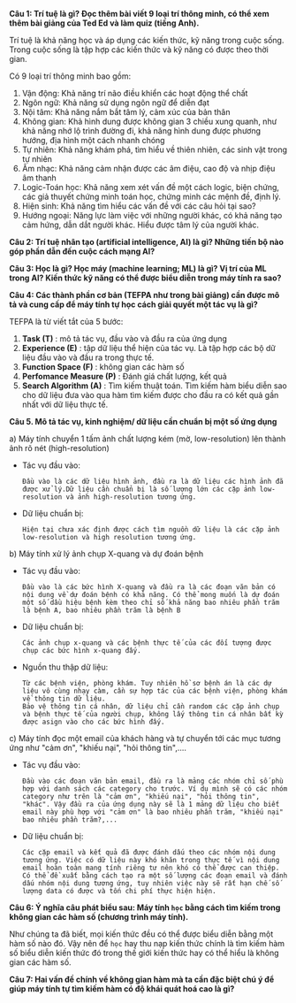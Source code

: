 **Câu 1: Trí tuệ là gì? Đọc thêm bài viết 9 loại trí thông minh, có thể xem thêm bài giảng của Ted Ed và làm quiz (tiếng Anh).**

Trí tuệ là khả năng học và áp dụng các kiến thức, kỹ năng trong cuộc sống. Trong cuộc sống là tập hợp các kiến thức và kỹ năng có được theo thời gian.

Có 9 loại trí thông minh bao gồm:
1. Vận động: Khả năng trí não điều khiển các hoạt động thể chất
2. Ngôn ngữ: Khả năng sử dụng ngôn ngữ để diễn đạt
3. Nội tâm: Khả năng nắm bắt tâm lý, cảm xúc của bản thân
4. Không gian: Khả hình dung được không gian 3 chiều xung quanh, như khả năng nhớ lộ trình đường đi, khả năng hình dung được phương hướng, địa hình một cách nhanh chóng
5. Tự nhiên: Khả năng khám phá, tìm hiểu về thiên nhiên, các sinh vật trong tự nhiên
6. Âm nhạc: Khả năng cảm nhận được các âm điệu, cao độ và nhịp điệu âm thanh
7. Logic-Toán học: Khả năng xem xét vấn đề một cách logic, biện chứng, các giả thuyết chứng minh toán học, chứng minh các mệnh đề, định lý.
8. Hiện sinh: Khả năng tìm hiểu các vấn đề với các câu hỏi tại sao?
9. Hướng ngoại: Năng lực làm việc với những người khác, có khả năng tạo cảm hứng, dẫn dắt người khác. Hiểu được tâm lý của người khác.

**Câu 2: Trí tuệ nhân tạo (artificial intelligence, AI) là gì? Những tiến bộ nào góp phần dẫn đến cuộc cách mạng AI?**


**Câu 3: Học là gì? Học máy (machine learning; ML) là gì? Vị trí của ML trong AI? Kiến thức kỹ năng có thể được biểu diễn trong máy tính ra sao?**


**Câu 4: Các thành phần cơ bản (TEFPA như trong bài giảng) cần được mô tả và cung cấp để máy tính tự học cách giải quyết một tác vụ là gì?**

TEFPA là từ viết tắt của 5 bước:

1. **Task (T)** : mô tả tác vụ, đầu vào và đầu ra của ứng dụng
2. **Experience (E)** : tập dữ liệu thể hiện của tác vụ. Là tập hợp các bộ dữ liệu đầu vào và đầu ra trong thực tế.
3. **Function Space (F)** : không gian các hàm số
4. **Perfomance Measure (P)** : Đánh giá chất lượng, kết quả
5. **Search Algorithm (A)** : Tìm kiếm thuật toán. Tìm kiếm hàm biểu diễn sao cho dữ liệu đưa vào qua hàm tìm kiếm được cho đầu ra có kết quả gần nhất với dữ liệu thực tế.


**Câu 5. Mô tả tác vụ, kinh nghiệm/ dữ liệu cần chuẩn bị một số ứng dụng**

a) Máy tính chuyển 1 tấm ảnh chất lượng kém (mờ, low-resolution) lên thành ảnh rõ nét (high-resolution)

* Tác vụ đầu vào:

      Đầu vào là các dữ liệu hình ảnh, đầu ra là dữ liệu các hình ảnh đã được xử lý.Dữ liệu cần chuẩn bị là số lượng lớn các cặp ảnh low-resolution và ảnh high-resolution tương ứng.

* Dữ liệu chuẩn bị:

      Hiện tại chưa xác định được cách tìm nguồn dữ liệu là các cặp ảnh low-resolution và high resolution tương ứng.
   
b) Máy tính xử lý ảnh chụp X-quang và dự đoán bệnh

* Tác vụ đầu vào:

      Đầu vào là các bức hình X-quang và đầu ra là các đoạn văn bản có nội dung về dự đoán bệnh có khả năng. Có thể mong muốn là dự đoán một số dầu hiệu bệnh kèm theo chỉ số khả năng bao nhiêu phần trăm là bệnh A, bao nhiêu phần trăm là bệnh B
   
* Dữ liệu chuẩn bị:

      Các ảnh chụp x-quang và các bệnh thực tế của các đối tượng được chụp các bức hình x-quang đấy.

* Nguồn thu thập dữ liệu:
      
      Từ các bệnh viện, phòng khám. Tuy nhiên hồ sơ bệnh án là các dự liệu vô cùng nhạy càm, cần sự hợp tác của các bệnh viện, phòng khám về thông tin dữ liệu.
      Bảo vệ thông tin cá nhân, dữ liệu chỉ cần random các cặp ảnh chụp và bệnh thực tế của người chụp, không lấy thông tin cá nhân bất kỳ được asign vào cho các bức hình đấy.
   
c) Máy tính đọc một email của khách hàng và tự chuyển tới các mục tương ứng như "cảm ơn", "khiếu nại", "hỏi thông tin",....

* Tác vụ đầu vào:

      Đầu vào các đoạn văn bản email, đầu ra là mảng các nhóm chỉ số phù hợp với danh sách các category cho trước. Ví dụ mình sẽ có các nhóm category như trên là "cảm ơn", "khiếu nại", "hỏi thông tin", "khác". Vậy đầu ra của ứng dụng này sẽ là 1 mảng dữ liệu cho biết email này phù hợp với "cảm ơn" là bao nhiêu phần trăm, "khiếu nại" bao nhiêu phần trăm?,...

* Dữ liệu chuẩn bị:
      
      Các cặp email và kết quả đã được đánh dấu theo các nhóm nội dung tương ứng. Việc có dữ liệu này khó khăn trong thực tế vì nội dung email hoàn toàn mang tính riêng tư nên khó có thể được can thiệp. Có thể đề xuất bằng cách tạo ra một số lượng các đoạn email và đánh dấu nhóm nội dung tương ứng, tuy nhiên việc này sẽ rất hạn chế số lượng data có được và tốn chi phí thực hiện hiện.


**Câu 6: Ý nghĩa câu phát biểu sau: Máy tính `học` bằng cách tìm kiếm trong không gian các hàm số (chương trình máy tính).**

Như chúng ta đã biết, mọi kiến thức đều có thể được biểu diễn bằng một hàm số nào đó. Vậy nên để `học` hay thu nạp kiến thức chính là tìm kiếm hàm số biểu diễn kiến thức đó trong thế giới kiến thức hay có thể hiểu là không gian các hàm số.

**Câu 7: Hai vấn đề chính về không gian hàm mà ta cần đặc biệt chú ý để giúp máy tính tự tìm kiếm hàm có độ khái quát hoá cao là gì?**


